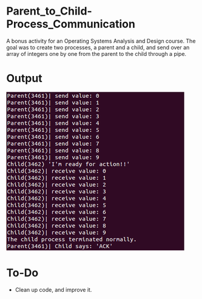 # Parent_to_Child-Process_Communication
A bonus activity for an Operating Systems Analysis and Design course. The goal was to create two processes, a parent and a child, and send over an array of integers one by one from the parent to the child through a pipe.

# Output
![web_preview](https://raw.githubusercontent.com/KCorado/Parent_to_Child-Process_Communication/master/Images/Output.png)

# To-Do
- Clean up code, and improve it.
